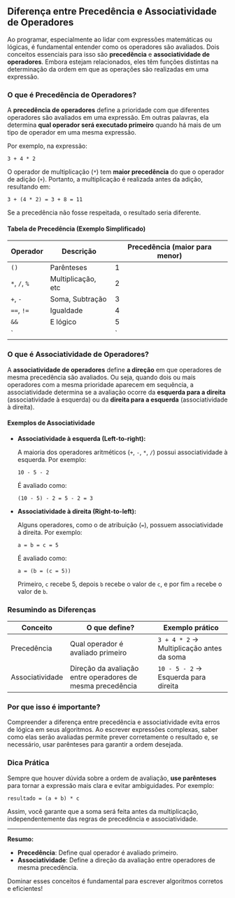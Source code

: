 
## Diferença entre Precedência e Associatividade de Operadores

Ao programar, especialmente ao lidar com expressões matemáticas ou lógicas, é fundamental entender como os operadores são avaliados. Dois conceitos essenciais para isso são **precedência** e **associatividade de operadores**. Embora estejam relacionados, eles têm funções distintas na determinação da ordem em que as operações são realizadas em uma expressão.

### O que é Precedência de Operadores?

A **precedência de operadores** define a prioridade com que diferentes operadores são avaliados em uma expressão. Em outras palavras, ela determina **qual operador será executado primeiro** quando há mais de um tipo de operador em uma mesma expressão.

Por exemplo, na expressão:

```plaintext
3 + 4 * 2
```

O operador de multiplicação (`*`) tem **maior precedência** do que o operador de adição (`+`). Portanto, a multiplicação é realizada antes da adição, resultando em:

```plaintext
3 + (4 * 2) = 3 + 8 = 11
```

Se a precedência não fosse respeitada, o resultado seria diferente.

#### Tabela de Precedência (Exemplo Simplificado)

| Operador         | Descrição           | Precedência (maior para menor) |
|------------------|--------------------|-------------------------------|
| `()`             | Parênteses         | 1                             |
| `*`, `/`, `%`    | Multiplicação, etc | 2                             |
| `+`, `-`         | Soma, Subtração    | 3                             |
| `==`, `!=`       | Igualdade          | 4                             |
| `&&`             | E lógico           | 5                             |
| `||`             | Ou lógico          | 6                             |

### O que é Associatividade de Operadores?

A **associatividade de operadores** define **a direção** em que operadores de mesma precedência são avaliados. Ou seja, quando dois ou mais operadores com a mesma prioridade aparecem em sequência, a associatividade determina se a avaliação ocorre da **esquerda para a direita** (associatividade à esquerda) ou da **direita para a esquerda** (associatividade à direita).

#### Exemplos de Associatividade

- **Associatividade à esquerda (Left-to-right):**
  
  A maioria dos operadores aritméticos (`+`, `-`, `*`, `/`) possui associatividade à esquerda. Por exemplo:

  ```plaintext
  10 - 5 - 2
  ```

  É avaliado como:

  ```plaintext
  (10 - 5) - 2 = 5 - 2 = 3
  ```

- **Associatividade à direita (Right-to-left):**
  
  Alguns operadores, como o de atribuição (`=`), possuem associatividade à direita. Por exemplo:

  ```plaintext
  a = b = c = 5
  ```

  É avaliado como:

  ```plaintext
  a = (b = (c = 5))
  ```

  Primeiro, `c` recebe 5, depois `b` recebe o valor de `c`, e por fim `a` recebe o valor de `b`.

### Resumindo as Diferenças

| Conceito        | O que define?                                      | Exemplo prático                |
|-----------------|----------------------------------------------------|--------------------------------|
| Precedência     | Qual operador é avaliado primeiro                  | `3 + 4 * 2` → Multiplicação antes da soma |
| Associatividade | Direção da avaliação entre operadores de mesma precedência | `10 - 5 - 2` → Esquerda para direita |

### Por que isso é importante?

Compreender a diferença entre precedência e associatividade evita erros de lógica em seus algoritmos. Ao escrever expressões complexas, saber como elas serão avaliadas permite prever corretamente o resultado e, se necessário, usar parênteses para garantir a ordem desejada.

### Dica Prática

Sempre que houver dúvida sobre a ordem de avaliação, **use parênteses** para tornar a expressão mais clara e evitar ambiguidades. Por exemplo:

```plaintext
resultado = (a + b) * c
```

Assim, você garante que a soma será feita antes da multiplicação, independentemente das regras de precedência e associatividade.

---

**Resumo:**  
- **Precedência**: Define qual operador é avaliado primeiro.
- **Associatividade**: Define a direção da avaliação entre operadores de mesma precedência.

Dominar esses conceitos é fundamental para escrever algoritmos corretos e eficientes!
```
